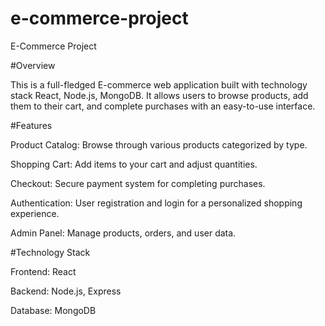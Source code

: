 # e-commerce-project

E-Commerce Project

#Overview

This is a full-fledged E-commerce web application built with technology stack React, Node.js, MongoDB. 
It allows users to browse products, add them to their cart, and complete purchases with an easy-to-use interface.


#Features

Product Catalog: Browse through various products categorized by type.

Shopping Cart: Add items to your cart and adjust quantities.

Checkout: Secure payment system for completing purchases.

Authentication: User registration and login for a personalized shopping experience.

Admin Panel: Manage products, orders, and user data.



#Technology Stack

Frontend: React

Backend: Node.js, Express

Database: MongoDB 
